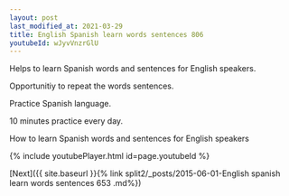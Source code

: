 ```yaml
---
layout: post
last_modified_at: 2021-03-29
title: English Spanish learn words sentences 806 
youtubeId: wJyvVnzrGlU
---
```

 
 
Helps to learn Spanish words and sentences for English speakers.

Opportunitiy to repeat the words sentences. 

Practice Spanish language. 
 
10 minutes practice every day. 
 
How to learn Spanish words and sentences for English speakers 
 
{% include youtubePlayer.html id=page.youtubeId %}
 
 
[Next]({{ site.baseurl }}{% link  split2/_posts/2015-06-01-English spanish learn words sentences 653 .md%})
 
